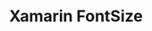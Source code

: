 ---
title: Xamarin FontSize
category: link
tags: Xamarin
links: https://forums.xamarin.com/discussion/96529/font-size
---
